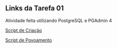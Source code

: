 ## Links da Tarefa 01
Atividade feita utilizando PostgreSQL e PGAdmin 4

[Script de Criação](tarefa01-create.sql)

[Script de Povoamento](tarefa01-inserts.sql)
